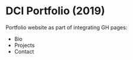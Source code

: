 # DCI Portfolio (2019)
Portfolio website as part of integrating GH pages:

- Bio
- Projects
- Contact
